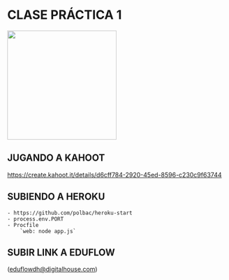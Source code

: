 # CLASE PRÁCTICA 1
<img src="https://media.giphy.com/media/35B3Val0pYgtpScqsz/giphy.gif" width="250" />

## JUGANDO A KAHOOT
https://create.kahoot.it/details/d6cff784-2920-45ed-8596-c230c9f63744

## SUBIENDO A HEROKU
    - https://github.com/polbac/heroku-start
    - process.env.PORT
    - Procfile
        `web: node app.js`

## SUBIR LINK A EDUFLOW
(eduflowdh@digitalhouse.com)
